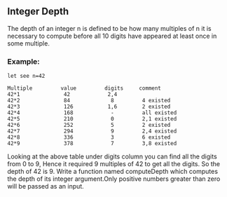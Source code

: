 ## Integer Depth
The depth of an integer n is defined to be how many multiples of n it is necessary to compute before all 10 digits have appeared at least once in some multiple.

### Example:
    
    let see n=42
    
    Multiple         value         digits     comment
    42*1              42            2,4 
    42*2              84             8         4 existed
    42*3              126           1,6        2 existed
    42*4              168            -         all existed
    42*5              210            0         2,1 existed
    42*6              252            5         2 existed
    42*7              294            9         2,4 existed
    42*8              336            3         6 existed 
    42*9              378            7         3,8 existed

Looking at the above table under digits column you can find all the digits from 0 to 9, Hence it required 9 multiples of 42 to get all the digits. So the depth of 42 is 9. Write a function named computeDepth which computes the depth of its integer argument.Only positive numbers greater than zero will be passed as an input.

